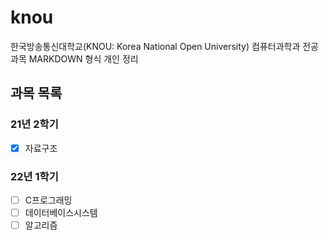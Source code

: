 # knou
한국방송통신대학교(KNOU: Korea National Open University) 컴퓨터과학과 전공 과목 MARKDOWN 형식 개인 정리

## 과목 목록
### 21년 2학기
- [X] 자료구조

### 22년 1학기
- [ ] C프로그래밍
- [ ] 데이터베이스시스템
- [ ] 알고리즘
